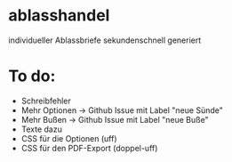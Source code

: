 # ablasshandel
individueller Ablassbriefe sekundenschnell generiert

# To do:
- Schreibfehler
- Mehr Optionen -> Github Issue mit Label "neue Sünde"
- Mehr Bußen -> Github Issue mit Label "neue Buße"
- Texte dazu
- CSS für die Optionen (uff)
- CSS für den PDF-Export (doppel-uff)

